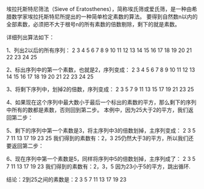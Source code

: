 埃拉托斯特尼筛法（Sieve of Eratosthenes），简称埃氏筛或爱氏筛，是一种由希腊数学家埃拉托斯特尼所提出的一种简单检定素数的算法。
要得到自然数n以内的全部素数，必须把不大于根号n的所有素数的倍数剔除，剩下的就是素数。

详细列出算法如下：

1、列出2以后的所有序列：
2 3 4 5 6 7 8 9 10 11 12 13 14 15 16 17 18 19 20 21 22 23 24 25

2、标出序列中的第一个素数，也就是2，序列变成：
2 3 4 5 6 7 8 9 10 11 12 13 14 15 16 17 18 19 20 21 22 23 24 25

3、将剩下序列中，划掉2的倍数，序列变成：
2 3 5 7 9 11 13 15 17 19 21 23 25

4、如果现在这个序列中最大数小于最后一个标出的素数的平方，那么剩下的序列中所有的数都是素数，否则回到第二步。
本例中，因为25大于2的平方，我们返回第二步：

5、剩下的序列中第一个素数是3，将主序列中3的倍数划掉，主序列变成：
2 3 5 7 11 13 17 19 23 25
我们得到的素数有：2，3
25仍然大于3的平方，所以我们还要返回第二步：

6、现在序列中第一个素数是5，同样将序列中5的倍数划掉，主序列成了：
2 3 5 7 11 13 17 19 23
我们得到的素数有：2，3，5 
因为23小于5的平方，跳出循环.

结论：2到25之间的素数是：2 3 5 7 11 13 17 19 23
